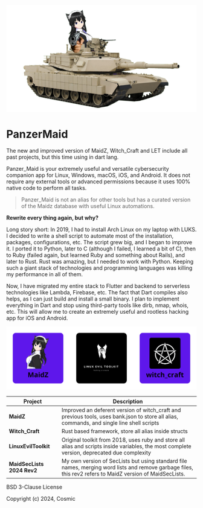 ![panzer](docs/index.png)

# PanzerMaid

The new and improved version of MaidZ, Witch_Craft and LET include all past projects, but this time using in dart lang.

Panzer_Maid is your extremely useful and versatile cybersecurity companion app for Linux, Windows, macOS, iOS, and Android. It does not require any external tools or advanced permissions because it uses 100% native code to perform all tasks.

> Panzer_Maid is not an alias for other tools but has a curated version of the Maidz database with useful Linux automations.

**Rewrite every thing again, but why?**

Long story short: In 2019, I had to install Arch Linux on my laptop with LUKS. I decided to write a shell script to automate most of the installation, packages, configurations, etc. The script grew big, and I began to improve it. I ported it to Python, later to C (although I failed, I learned a bit of C), then to Ruby (failed again, but learned Ruby and something about Rails), and later to Rust. Rust was amazing, but I needed to work with Python. Keeping such a giant stack of technologies and programming languages was killing my performance in all of them.

Now, I have migrated my entire stack to Flutter and backend to serverless technologies like Lambda, Firebase, etc. The fact that Dart compiles also helps, as I can just build and install a small binary. I plan to implement everything in Dart and stop using third-party tools like dirb, nmap, whois, etc. This will allow me to create an extremely useful and rootless hacking app for iOS and Android.

![grid_app](docs/bean.png)

| Project                    | Description                                                                                                                                               |
| ---------------------------- | ----------------------------------------------------------------------------------------------------------------------------------------------------------- |
| **MaidZ**                  | Improved an deferent version of witch_craft and previous tools, uses bank.json to store all alias, commands, and single line shell scripts                |
| **Witch_Craft**            | Rust based framework, store all alias inside structs                                                                                                      |
| **LinuxEvilToolkit**       | Original toolkit from 2018, uses ruby and store all alias and scripts inside variables, the most complete version,   deprecated due complexity            |
| **MaidSecLists 2024 Rev2** | My own version of SecLists but using standard file names, merging word lists and remove garbage files, this rev2 refers to MaidZ version of MaidSecLists. |

<p align="center">
<p>BSD 3-Clause License</p>
<p>Copyright (c) 2024, Cosmic</p>
</p>
